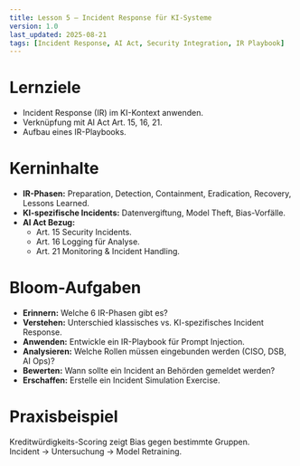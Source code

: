 ```yaml
---
title: Lesson 5 – Incident Response für KI-Systeme
version: 1.0
last_updated: 2025-08-21
tags: [Incident Response, AI Act, Security Integration, IR Playbook]
---
```


# Lernziele
- Incident Response (IR) im KI-Kontext anwenden.
- Verknüpfung mit AI Act Art. 15, 16, 21.
- Aufbau eines IR-Playbooks.

# Kerninhalte
- **IR-Phasen:** Preparation, Detection, Containment, Eradication, Recovery, Lessons Learned.  
- **KI-spezifische Incidents:** Datenvergiftung, Model Theft, Bias-Vorfälle.  
- **AI Act Bezug:**  
  - Art. 15 Security Incidents.  
  - Art. 16 Logging für Analyse.  
  - Art. 21 Monitoring & Incident Handling.  

# Bloom-Aufgaben
- **Erinnern:** Welche 6 IR-Phasen gibt es?  
- **Verstehen:** Unterschied klassisches vs. KI-spezifisches Incident Response.  
- **Anwenden:** Entwickle ein IR-Playbook für Prompt Injection.  
- **Analysieren:** Welche Rollen müssen eingebunden werden (CISO, DSB, AI Ops)?  
- **Bewerten:** Wann sollte ein Incident an Behörden gemeldet werden?  
- **Erschaffen:** Erstelle ein Incident Simulation Exercise.

# Praxisbeispiel
Kreditwürdigkeits-Scoring zeigt Bias gegen bestimmte Gruppen.  
Incident → Untersuchung → Model Retraining.  
